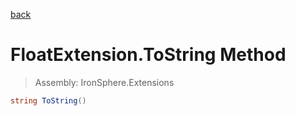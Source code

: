﻿

[back](/IronSphere.Extensions/types/FloatExtension)

# FloatExtension.ToString Method

> Assembly: IronSphere.Extensions

```csharp
string ToString()
```



 